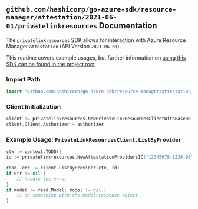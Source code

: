
## `github.com/hashicorp/go-azure-sdk/resource-manager/attestation/2021-06-01/privatelinkresources` Documentation

The `privatelinkresources` SDK allows for interaction with Azure Resource Manager `attestation` (API Version `2021-06-01`).

This readme covers example usages, but further information on [using this SDK can be found in the project root](https://github.com/hashicorp/go-azure-sdk/tree/main/docs).

### Import Path

```go
import "github.com/hashicorp/go-azure-sdk/resource-manager/attestation/2021-06-01/privatelinkresources"
```


### Client Initialization

```go
client := privatelinkresources.NewPrivateLinkResourcesClientWithBaseURI("https://management.azure.com")
client.Client.Authorizer = authorizer
```


### Example Usage: `PrivateLinkResourcesClient.ListByProvider`

```go
ctx := context.TODO()
id := privatelinkresources.NewAttestationProvidersID("12345678-1234-9876-4563-123456789012", "example-resource-group", "attestationProviderValue")

read, err := client.ListByProvider(ctx, id)
if err != nil {
	// handle the error
}
if model := read.Model; model != nil {
	// do something with the model/response object
}
```
